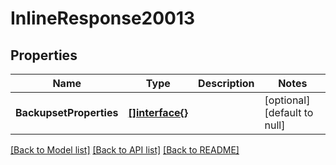 # InlineResponse20013

## Properties
Name | Type | Description | Notes
------------ | ------------- | ------------- | -------------
**BackupsetProperties** | [**[]interface{}**](interface{}.md) |  | [optional] [default to null]

[[Back to Model list]](../README.md#documentation-for-models) [[Back to API list]](../README.md#documentation-for-api-endpoints) [[Back to README]](../README.md)

